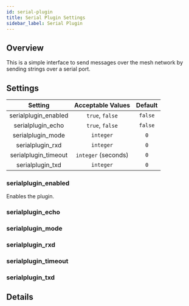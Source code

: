 ```yaml
---
id: serial-plugin
title: Serial Plugin Settings
sidebar_label: Serial Plugin
---
```


## Overview

This is a simple interface to send messages over the mesh network by sending strings over a serial port.

## Settings

| Setting | Acceptable Values | Default |
| :-----: | :---------------: | :-----: |
| serialplugin_enabled | `true`, `false` | `false` |
| serialplugin_echo | `true`, `false` | `false` |
| serialplugin_mode | `integer` | `0` |
| serialplugin_rxd | `integer` | `0` |
| serialplugin_timeout | `integer` (seconds) | `0` |
| serialplugin_txd | `integer` | `0` |

### serialplugin_enabled

Enables the plugin.

### serialplugin_echo

<!--- TODO --->

### serialplugin_mode

<!--- TODO --->

### serialplugin_rxd

<!--- TODO --->

### serialplugin_timeout

<!--- TODO --->

### serialplugin_txd

<!--- TODO --->

## Details
